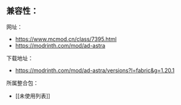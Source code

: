 兼容性：
- 

网址：
- https://www.mcmod.cn/class/7395.html
- https://modrinth.com/mod/ad-astra

下载地址：
- https://modrinth.com/mod/ad-astra/versions?l=fabric&g=1.20.1

所属整合包：
- [[未使用列表]]